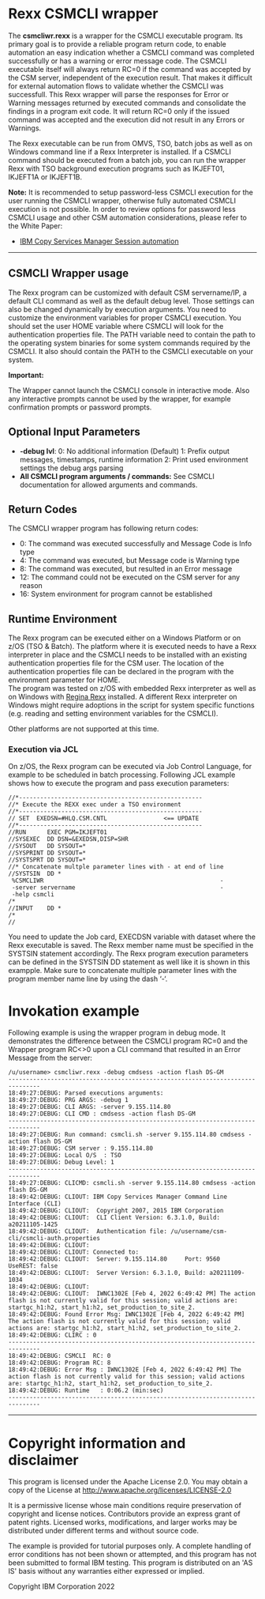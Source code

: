 # Rexx CSMCLI wrapper

The **csmcliwr.rexx** is a wrapper for the CSMCLI executable program. Its primary goal is to provide a reliable program return code, to enable automation an easy indication whether a CSMCLI command was completed successfully or has a warning or error message code. The CSMCLI executable itself will always return RC=0 if the command was accepted by the CSM server, independent of the execution result. That makes it difficult for external automation flows to validate whether the CSMCLI was successfull. This Rexx wrapper will parse the responses for Error or Warning messages returned by executed commands and consolidate the findings in a program exit code. It will return RC=0 only if the issued command was accepted and the execution did not result in any Errors or Warnings.

The Rexx executable can be run from OMVS, TSO, batch jobs as well as on Windows command line if a Rexx Interpreter is installed. If a CSMCLI command should be executed from a batch job, you can run the wrapper Rexx with TSO background execution programs such as IKJEFT01, IKJEFT1A or IKJEFT1B.

**Note:** It is recommended to setup password-less CSMCLI execution for the user running the CSMCLI wrapper, otherwise fully automated CSMCLI execution is not possible. In order to review options for password less CSMCLI usage and other CSM automation considerations, please refer to the White Paper:

- [IBM Copy Services Manager Session automation](https://www.ibm.com/support/pages/ibm-copy-services-manager-session-automation)

---

## CSMCLI Wrapper usage

The Rexx program can be customized with default CSM servername/IP, a default CLI command as well as the default debug level. Those settings can also be changed dynamically by execution arguments. You need to customize the environment variables for proper CSMCLI execution. You should set the user HOME variable where CSMCLI will look for the authentication properties file. The PATH variable need to contain the path to the operating system binaries for some system commands required by the CSMCLI. It also should contain the PATH to the CSMCLI executable on your system.

**Important:**

The Wrapper cannot launch the CSMCLI console in interactive mode. Also any interactive prompts cannot be used by the wrapper, for example confirmation prompts or password prompts. 

## Optional Input Parameters

- **-debug lvl**: 
  0: No additional information (Default)
  1: Prefix output messages, timestamps, runtime information
  2: Print used environment settings the debug args parsing
- **All CSMCLI program arguments / commands:**
  See CSMCLI documentation for allowed arguments and commands.

## Return Codes

The CSMCLI wrapper program has following return codes:

- 0: The command was executed successfully and Message Code is Info type
- 4: The command was executed, but Message code is Warning type
- 8: The command was executed, but resulted in an Error message
- 12: The command could not be executed on the CSM server for any reason
- 16: System environment for program cannot be established

## Runtime Environment

The Rexx program can be executed either on a Windows Platform or on z/OS (TSO & Batch). The platform where it is executed needs to have a Rexx interpreter in place and the CSMCLI needs to be installed with an existing authentication properties file for the CSM user. The location of the authentication properties file can be declared in the program with the environment parameter for HOME.  
The program was tested on z/OS with embedded Rexx interpreter as well as on Windows with [Regina Rexx](https://regina-rexx.sourceforge.io/) installed. A different Rexx interpreter on Windows might require adoptions in the script for system specific functions (e.g. reading and setting environment variables for the CSMCLI).

Other platforms are not supported at this time.

### Execution via JCL

On z/OS, the Rexx program can be executed via Job Control Language, for example to be scheduled in batch processing. Following JCL example shows how to execute the program and pass execution parameters:

```
//*----------------------------------------------------
//* Execute the REXX exec under a TSO environment
//*----------------------------------------------------
// SET  EXEDSN=#HLQ.CSM.CNTL                <== UPDATE
//*----------------------------------------------------
//RUN      EXEC PGM=IKJEFT01
//SYSEXEC  DD DSN=&EXEDSN,DISP=SHR
//SYSOUT   DD SYSOUT=*
//SYSPRINT DD SYSOUT=*
//SYSTSPRT DD SYSOUT=*
//* Concatenate multple parameter lines with - at end of line
//SYSTSIN  DD *
 %CSMCLIWR                                                  -
 -server servername                                         -
 -help csmcli
/*
//INPUT    DD *
/*
//                                                 
```

You need to update the Job card, EXECDSN variable with dataset where the Rexx executable is saved. The Rexx member name must be specified in the SYSTSIN statement accordingly. The Rexx program execution parameters can be defined in the SYSTSIN DD statement as well like it is shown in this exampple. Make sure to concatenate multiple parameter lines with the program member name line by using the dash ‘-‘.

# Invokation example

Following example is using the wrapper program in debug mode. It demonstrates the difference between the CSMCLI program RC=0 and the Wrapper program RC<>0 upon a CLI command that resulted in an Error Message from the server:

```
/u/username> csmcliwr.rexx -debug cmdsess -action flash DS-GM
-------------------------------------------------------------------------------
18:49:27:DEBUG: Parsed executions arguments:
18:49:27:DEBUG: PRG ARGS: -debug 1
18:49:27:DEBUG: CLI ARGS: -server 9.155.114.80
18:49:27:DEBUG: CLI CMD : cmdsess -action flash DS-GM
-------------------------------------------------------------------------------
18:49:27:DEBUG: Run command: csmcli.sh -server 9.155.114.80 cmdsess -action flash DS-GM
18:49:27:DEBUG: CSM server : 9.155.114.80
18:49:27:DEBUG: Local O/S  : TSO
18:49:27:DEBUG: Debug Level: 1
-------------------------------------------------------------------------------
18:49:27:DEBUG: CLICMD: csmcli.sh -server 9.155.114.80 cmdsess -action flash DS-GM
18:49:42:DEBUG: CLIOUT: IBM Copy Services Manager Command Line Interface (CLI)
18:49:42:DEBUG: CLIOUT:  Copyright 2007, 2015 IBM Corporation
18:49:42:DEBUG: CLIOUT:  CLI Client Version: 6.3.1.0, Build: a20211105-1425
18:49:42:DEBUG: CLIOUT:  Authentication file: /u/username/csm-cli/csmcli-auth.properties
18:49:42:DEBUG: CLIOUT:
18:49:42:DEBUG: CLIOUT: Connected to:
18:49:42:DEBUG: CLIOUT:  Server: 9.155.114.80     Port: 9560   UseREST: false
18:49:42:DEBUG: CLIOUT:  Server Version: 6.3.1.0, Build: a20211109-1034
18:49:42:DEBUG: CLIOUT:
18:49:42:DEBUG: CLIOUT:  IWNC1302E [Feb 4, 2022 6:49:42 PM] The action flash is not currently valid for this session; valid actions are: startgc_h1:h2, start_h1:h2, set_production_to_site_2.
18:49:42:DEBUG: Found Error Msg: IWNC1302E [Feb 4, 2022 6:49:42 PM] The action flash is not currently valid for this session; valid actions are: startgc_h1:h2, start_h1:h2, set_production_to_site_2.
18:49:42:DEBUG: CLIRC : 0
-------------------------------------------------------------------------------
18:49:42:DEBUG: CSMCLI  RC: 0
18:49:42:DEBUG: Program RC: 8
18:49:42:DEBUG: Error Msg : IWNC1302E [Feb 4, 2022 6:49:42 PM] The action flash is not currently valid for this session; valid actions are: startgc_h1:h2, start_h1:h2, set_production_to_site_2.
18:49:42:DEBUG: Runtime   : 0:06.2 (min:sec)
-------------------------------------------------------------------------------
```

---

# Copyright information and disclaimer

This program is licensed under the Apache License 2.0. You may 
obtain a copy of the License at http://www.apache.org/licenses/LICENSE-2.0

It is a permissive license whose main conditions require preservation of 
copyright and license notices. Contributors provide an express grant of 
patent rights. Licensed works, modifications, and larger works may be 
distributed under different terms and without source code.

The example is provided for tutorial purposes only. A complete handling 
of error conditions has not been shown or attempted, and this program has 
not been submitted to formal IBM testing. This program is distributed on an 
'AS IS' basis without any warranties either expressed or implied.

Copyright IBM Corporation 2022
